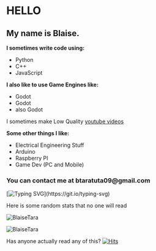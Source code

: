 <h1 align="left">HELLO</h1>

## My name is Blaise.

**I sometimes write code using:**
 - Python
 - C++
 - JavaScript
 
**I also like to use Game Engines like:**
 - Godot
 - Godot
 - also Godot

I sometimes make Low Quality [youtube videos](https://www.youtube.com/@LowQualityCoding)

**Some other things I like:**
 - Electrical Engineering Stuff
 - Arduino
 - Raspberry PI
 - Game Dev (PC and Mobile)

<h3 align="left">
  You can contact me at btaratuta09@gmail.com
</h3>

[![Typing SVG](https://readme-typing-svg.herokuapp.com?size=30&lines=Hello,+World!)](https://git.io/typing-svg)

Here is some random stats that no one will read

![BlaiseTara](https://github-readme-stats.vercel.app/api?username=BlaiseTara&show_icons=true&theme=tokyonight&hide=["issues"])

![BlaiseTara](https://github-readme-stats.vercel.app/api/top-langs?username=BlaiseTara&show_icons=true&theme=tokyonight&layout=compact)

Has anyone actually read any of this?
[![Hits](https://hits.seeyoufarm.com/api/count/incr/badge.svg?url=https%3A%2F%2Fgithub.com%2FBlaiseTara%2Fhit-counter&count_bg=%2379C83D&title_bg=%23555555&icon=&icon_color=%23E7E7E7&title=hits&edge_flat=false)](https://hits.seeyoufarm.com)
